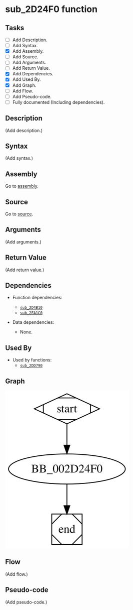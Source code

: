 # sub_2D24F0 function

## Tasks

- [ ] Add Description.
- [ ] Add Syntax.
- [X] Add Assembly.
- [ ] Add Source.
- [ ] Add Arguments.
- [ ] Add Return Value.
- [X] Add Dependencies.
- [X] Add Used By.
- [X] Add Graph.
- [ ] Add Flow.
- [ ] Add Pseudo-code.
- [ ] Fully documented (Including dependencies).

## Description

(Add description.)

## Syntax

(Add syntax.)

## Assembly

Go to [assembly](../asm/sub_2D24F0.asm).

## Source

Go to [source](../cc/sub_2D24F0.cc).

## Arguments

(Add arguments.)

## Return Value

(Add return value.)

## Dependencies

* Function dependencies:
  * [`sub_2D4B10`](sub_2D4B10.md)
  * [`sub_2EA1C0`](sub_2EA1C0.md)


* Data dependencies:
  * None.

## Used By

* Used by functions:
  * [`sub_2DD790`](sub_2DD790.md)

## Graph

![sub_2D24F0 Graph](../svg/sub_2D24F0.svg "sub_2D24F0 Graph")

## Flow

(Add flow.)

## Pseudo-code

(Add pseudo-code.)
